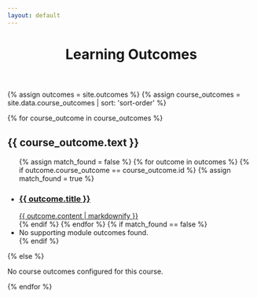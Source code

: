 ```yaml
---
layout: default
---
```


<header><h1>Learning Outcomes</h1></header>

<main class="container">

{% assign outcomes = site.outcomes %}
{% assign course_outcomes = site.data.course_outcomes | sort: 'sort-order' %}

{% for course_outcome in course_outcomes %}
<div class="panel panel-default">

  <div class="panel-heading">
    <h2 class="panel-title">{{ course_outcome.text }}</h2>
  </div>
  <ul class="list-group">

  {% assign match_found = false %}
  {% for outcome in outcomes %}
    {% if  outcome.course_outcome == course_outcome.id %}
      {% assign match_found = true %}
      <li class="list-group-item">
        <a class="block-link" href="{{ outcome.url | prepend: site.baseurl }}">
          <div class="outcome">
            <h3 class="panel-title">{{ outcome.title }}</h3>
            {{ outcome.content | markdownify }}
          </div>
        </a>
      </li>
    {% endif %}
  {% endfor %}
  {% if match_found == false %}
    <li class="list-group-item">No supporting module outcomes found.</li>
  {% endif %}
  </ul>
</div>
{% else %}

  <p>No course outcomes configured for this course.</p>

{% endfor %}

</main>
